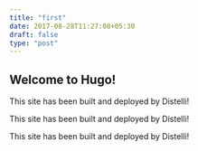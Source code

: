 ```yaml
---
title: "first"
date: 2017-08-28T11:27:08+05:30
draft: false
type: "post"
---
```


## Welcome to Hugo!

This site has been built and deployed by Distelli!

This site has been built and deployed by Distelli!

This site has been built and deployed by Distelli!